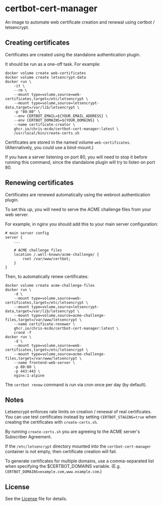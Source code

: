 # certbot-cert-manager

An image to automate web certificate creation and renewal using certbot / letsencrypt.

## Creating certificates

Certificates are created using the standalone authentication plugin.

It should be run as a one-off task. For example:

```
docker volume create web-certificates
docker volume create letsencrypt-data
docker run \
    -it \
    --rm \
    --mount type=volume,source=web-certificates,target=/etc/letsencrypt \
    --mount type=volume,source=letsencrypt-data,target=/var/lib/letsencrypt \
    -p "80:80" \
    --env CERTBOT_EMAIL=${YOUR_EMAIL_ADDRESS} \
    --env CERTBOT_DOMAINS=${YOUR_DOMAINS} \
    --name certificate-creator \
    ghcr.io/chris-mcdo/certbot-cert-manager:latest \
    /usr/local/bin/create-certs.sh
```

Certificates are stored in the named volume `web-certificates`.
(Alternatively, you could use a bind-mount.)

If you have a server listening on port 80, you will need to stop it before running this command, since the standalone plugin will try to listen on port 80.

## Renewing certificates

Certificates are renewed automatically using the webroot authentication plugin.

To set this up, you will need to serve the ACME challenge files from your web server.

For example, in nginx you should add this to your main server configuration:

```
# main server config
server { 
    ...

    # ACME challenge files
    location /.well-known/acme-challenge/ {
        root /var/www/certbot;
    }
}
```

Then, to automatically renew certificates:

```
docker volume create acme-challenge-files
docker run \
    -d \
    --mount type=volume,source=web-certificates,target=/etc/letsencrypt \
    --mount type=volume,source=letsencrypt-data,target=/var/lib/letsencrypt \
    --mount type=volume,source=acme-challenge-files,target=/var/www/letsencrypt \
    --name certificate-renewer \
    ghcr.io/chris-mcdo/certbot-cert-manager:latest \
    crond -f
docker run \
    -d \
    --mount type=volume,source=web-certificates,target=/etc/letsencrypt \
    --mount type=volume,source=acme-challenge-files,target=/var/www/letsencrypt \
    --name frontend-web-server \
    -p 80:80 \
    -p 443:443 \
    nginx:1-alpine
```

The `certbot renew` command is run via cron once per day (by default).

## Notes

Letsencrypt enforces rate limits on creation / renewal of real certificates.
You can use test certificates instead by setting `CERTBOT_STAGING=true` when creating the certificates with `create-certs.sh`.

By running `create-certs.sh` you are agreeing to the ACME server's Subscriber Agreement.

If the `/etc/letsencrypt` directory mounted into the `certbot-cert-manager` container is not empty, then certificate creation will fail.

To generate certificates for multiple domains, use a comma-separated list when specifying the $CERTBOT_DOMAINS variable. (E.g. `CERTBOT_DOMAINS=example.com,www.example.com`.)

## License

See the
[License](https://github.com/chris-mcdo/certbot-cert-manager/blob/main/LICENSE)
file for details.
